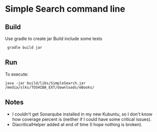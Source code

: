 # Simple Search command line
## Build

Use gradle to create jar
Build include some tests

```
 gradle build jar
```

## Run

To execute:

```
java -jar build/libs/SimpleSearch.jar /media/slks/TOSHIBA_EXT/downloads/eBooks/
```

## Notes
- I couldn't get Sonarqube installed in my new Kubuntu, so I don't know how coverage percent is (neither if I could have some critical issues).
- DiacriticalHelper added at end of time (I hope nothing is broken).
